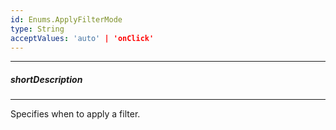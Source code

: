 ```yaml
---
id: Enums.ApplyFilterMode
type: String
acceptValues: 'auto' | 'onClick'
---
```

---
##### shortDescription
<!-- Description goes here -->

---
<!-- Description goes here -->
Specifies when to apply a filter.